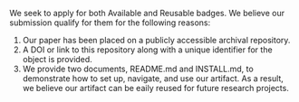 We seek to apply for both Available and Reusable badges. We believe our submission qualify for them for the following reasons:
1. Our paper has been placed on a publicly accessible archival repository. 
2. A DOI or link to this repository along with a unique identifier for the object is provided.
3. We provide two documents, README.md and INSTALL.md, to demonstrate how to set up, navigate, and use our artifact. As a result, we believe our artifact can be eaily reused for future research projects.                                              
